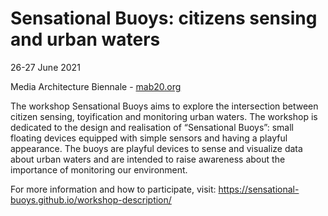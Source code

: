 # Sensational Buoys: citizens sensing and urban waters

26-27 June 2021

Media Architecture Biennale - [mab20.org](http://mab20.org)

The workshop Sensational Buoys aims to explore the intersection between citizen sensing, toyification and monitoring urban waters. The workshop is dedicated to the design and realisation of “Sensational Buoys”: small floating devices equipped with simple sensors and having a playful appearance. The buoys are playful devices to sense and visualize data about urban waters and are intended to raise awareness about the importance of monitoring our environment.

For more information and how to participate, visit: https://sensational-buoys.github.io/workshop-description/
